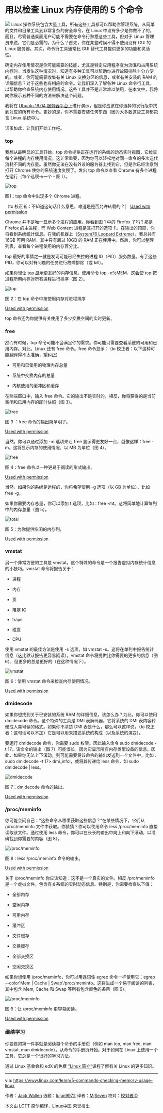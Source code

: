 用以检查 Linux 内存使用的 5 个命令
======

![](https://www.linux.com/sites/lcom/files/styles/rendered_file/public/top-main.jpg?itok=WYAw6yJ1)
Linux 操作系统包含大量工具，所有这些工具都可以帮助你管理系统。从简单的文件和目录工具到非常复杂的安全命令，在 Linux 中没有多少是你做不了的。而且，尽管普通桌面用户可能不需要在命令行熟悉这些工具，但对于 Linux 管理员来说，它们是必需的。为什么？首先，你在某些时候不得不使用没有 GUI 的 Linux 服务器。其次，命令行工具通常比 GUI 替代工具提供更多的功能和灵活性。

确定内存使用情况是你可能需要的技能，尤其是特定应用程序变为流氓和占用系统内存时。当发生这种情况时，知道有多种工具可以帮助你进行故障排除十分方便的。或者，你可能需要收集有关 Linux 交换分区的信息，或者有关安装的 RAM 的详细信息？对于这些也有相应的命令。让我们深入了解各种 Linux 命令行工具，以帮助你检查系统内存使用情况。这些工具并不是非常难以使用，在本文中，我将向你展示五种不同的方法来解决这个问题。

我将在 [Ubuntu 18.04 服务器平台][1]上进行演示，但是你应该在你选择的发行版中找到对应的所有命令。更妙的是，你不需要安装任何东西（因为大多数这些工具都包含 Linux 系统中）。

话虽如此，让我们开始工作吧。

### top

我想从最明显的工具开始。top 命令提供正在运行的系统的动态实时视图，它检查每个进程的内存使用情况。这非常重要，因为你可以轻松地对同一命令的多次迭代消耗不同的内存量。虽然你无法在没有外设的服务器上找到它，但是你已经注意到打开 Chrome 使你的系统速度变慢了。发出 top 命令以查看 Chrome 有多个进程在运行（每个选项卡一个 - 图 1）。

![top][3]

图1：top 命令中出现多个 Chrome 进程。

（to 校正者：不知道这句话什么意思，难道是是否允许转载的？）
[Used with permission][4]

Chrome 并不是唯一显示多个进程的应用。你看到图 1 中的 Firefox 了吗？那是 Firefox 的主进程，而 Web Content 进程是其打开的选项卡。在输出的顶部，你将看到系统统计信息。在我的机器上（[System76 Leopard Extreme][5]），我总共有 16GB 可用 RAM，其中只有超过 10GB 的 RAM 正在使用中。然后，你可以整理列表，查看每个进程使用的内存百分比。

top 最好的事情之一就是发现可能已经失控的进程 ID（PID）服务数量。有了这些 PID，你可以对有问题的任务进行故障排除（或 kill）。

如果你想让 top 显示更友好的内存信息，使用命令 top -o％MEM，这会使 top 按进程所用内存对所有进程进行排序（图 2）。


![top][7]

图 2：在 top 命令中按使用内存对进程排序

[Used with permission][4]

top 命令还为你提供有关使用了多少交换空间的实时更新。

### free

然而有时候，top 命令可能不会满足你的需求。你可能只需要查看系统的可用和已用内存。对此，Linux 还有 free 命令。free 命令显示：
(to 校正者：以下这种可能翻译得不太准确，望纠正)
* 可用和已使用的物理内存总量

* 系统中交换内存的总量

* 内核使用的缓冲区和缓存

在终端窗口中，输入 free 命令。它的输出不是实时的，相反，你将获得的是当前空闲和已用内存的即时快照（图 3）。

![free][9]

图 3 ：free 命令的输出简单明了。

[Used with permission][4]

当然，你可以通过添加 -m 选项来让 free 显示得更友好一点，就像这样：free -m。这将显示内存的使用情况，以 MB 为单位（图 4）。

![free][11]

图 4：free 命令以一种更易于阅读的形式输出。

[Used with permission][4]

当然，如果你的系统是远程的，你将希望使用 -g 选项（以 GB 为单位），比如 free -g。

如果你需要内存总量，你可以添加 t 选项，比如：free -mt。这将简单地计算每列中的内存总量（图 5）。

![total][13]

图 5：为你提供空闲的内存列。

[Used with permission][4]

### vmstat

另一个非常方便的工具是 vmstat。这个特殊的命令是一个报告虚拟内存统计信息的小技巧。vmstat 命令将报告关于：

* 进程

* 内存

* 页

* 阻塞 IO

* traps

* 磁盘

* CPU

使用 vmstat 的最佳方法是使用 -s 选项，如 vmstat -s。这将在单列中报告统计信息（这比默认报告更容易阅读）。vmstat 命令将提供比你需要的更多的信息（图 6），但更多的总是更好的（在这种情况下）。

![vmstat][15]

图 6：使用 vmstat 命令来检查内存使用情况。

[Used with permission][4]

### dmidecode

如果你想找到关于已安装的系统 RAM 的详细信息，该怎么办？为此，你可以使用 dmidecode 命令。这个特殊的工具是 DMI 表解码器，它将系统的 DMI 表内容转储成人类可读的格式。如果你不清楚 DMI 表是什么，那么可以这样说，（to 校正者：这句话可以不加）它是可以用来描述系统的构成（以及系统的演变）。

要运行 dmidecode 命令，你需要 sudo 权限。因此输入命令 sudo dmidecode -t 17。该命令的输出（图 7）可能很长，因为它显示所有内存类型设备的信息。因此，如果你无法上下滚动，则可能需要将该命令的输出发送到一个文件中，比如：sudo dmidecode -t 17> dmi_infoI，或将其传递给 less 命令，如 sudo dmidecode | less。

![dmidecode][17]

图 7：dmidecode 命令的输出。

[Used with permission][4]

### /proc/meminfo

你可能会问自己：“这些命令从哪里获取这些信息？”在某些情况下，它们从 /proc/meminfo 文件中获取。你猜猜？你可以使用命令 less /proc/meminfo 直接读取该文件。通过使用 less 命令，你可以在长长的输出中向上和向下滚动，以准确找到你需要的内容（图 8）。

![/proc/meminfo][19]

图 8：less /proc/meminfo 命令的输出。

[Used with permission][4]

关于 /proc/meminfo 你应该知道：这不是一个真实的文件。相反 /pro/meminfo 是一个虚拟文件，包含有关系统的实时动态信息。特别是，你需要检查以下值：

  * 全部内存

  * 空闲内存

  * 可用内存

  * 缓冲区

  * 文件缓存

  * 交换缓存

  * 全部交换区

  * 空闲交换区

如果你想使用 /proc/meminfo，你可以用连词像 egrep 命令一样使用它：egrep --color'Mem | Cache | Swap'/proc/meminfo。这将生成一个易于阅读的列表，其中包含 Mem, Cache 和 Swap 等所有包含颜色的条目（图 9）。

![/proc/meminfo][21]

图 9：让 /proc/meminfo 更容易阅读。

[Used with permission][4]

### 继续学习

你要做的第一件事就是阅读每个命令的手册页（例如 man top, man free, man vmstat, man dmidecode）。从命令的手册页开始，对于如何在 Linux 上使用一个工具，它总是一个很好的学习方法。

通过 Linux 基金会和 edX 的免费 [“Linux 简介”][22]课程了解有关 Linux 的更多知识。



--------------------------------------------------------------------------------

via: https://www.linux.com/learn/5-commands-checking-memory-usage-linux

作者：[Jack Wallen][a]
选题：[lujun9972](https://github.com/lujun9972)
译者：[MjSeven](https://github.com/MjSeven)
校对：[校对者ID](https://github.com/校对者ID)

本文由 [LCTT](https://github.com/LCTT/TranslateProject) 原创编译，[Linux中国](https://linux.cn/) 荣誉推出

[a]:https://www.linux.com/users/jlwallen
[1]:https://www.ubuntu.com/download/server
[2]:/files/images/memory1jpg
[3]:https://www.linux.com/sites/lcom/files/styles/rendered_file/public/memory_1.jpg?itok=fhhhUL_l (top)
[4]:/licenses/category/used-permission
[5]:https://system76.com/desktops/leopard
[6]:/files/images/memory2jpg
[7]:https://www.linux.com/sites/lcom/files/styles/rendered_file/public/memory_2.jpg?itok=zuVkQfvv (top)
[8]:/files/images/memory3jpg
[9]:https://www.linux.com/sites/lcom/files/styles/rendered_file/public/memory_3.jpg?itok=rvuQp3t0 (free)
[10]:/files/images/memory4jpg
[11]:https://www.linux.com/sites/lcom/files/styles/rendered_file/public/memory_4.jpg?itok=K_luLLPt (free)
[12]:/files/images/memory5jpg
[13]:https://www.linux.com/sites/lcom/files/styles/rendered_file/public/memory_5.jpg?itok=q50atcsX (total)
[14]:/files/images/memory6jpg
[15]:https://www.linux.com/sites/lcom/files/styles/rendered_file/public/memory_6.jpg?itok=bwFnUVmy (vmstat)
[16]:/files/images/memory7jpg
[17]:https://www.linux.com/sites/lcom/files/styles/rendered_file/public/memory_7.jpg?itok=UNHIT_P6 (dmidecode)
[18]:/files/images/memory8jpg
[19]:https://www.linux.com/sites/lcom/files/styles/rendered_file/public/memory_8.jpg?itok=t87jvmJJ (/proc/meminfo)
[20]:/files/images/memory9jpg
[21]:https://www.linux.com/sites/lcom/files/styles/rendered_file/public/memory_9.jpg?itok=t-iSMEKq (/proc/meminfo)
[22]:https://training.linuxfoundation.org/linux-courses/system-administration-training/introduction-to-linux

